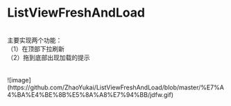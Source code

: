 # ListViewFreshAndLoad
<br>
主要实现两个功能：<br>
（1）在顶部下拉刷新<br>
（2）拖到底部出现加载的提示<br>
<br>
<br>
![image](https://github.com/ZhaoYukai/ListViewFreshAndLoad/blob/master/%E7%A4%BA%E4%BE%8B%E5%8A%A8%E7%94%BB/jdfw.gif)
<br>
